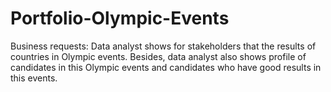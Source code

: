 # Portfolio-Olympic-Events
Business requests:
Data analyst shows for stakeholders that the results of countries in Olympic events.
Besides, data analyst also shows profile of candidates in this Olympic events and candidates who have good results in this events.
